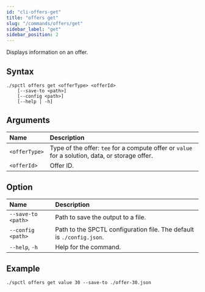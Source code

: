 ```yaml
---
id: "cli-offers-get"
title: "offers get"
slug: "/commands/offers/get"
sidebar_label: "get"
sidebar_position: 2
---
```


Displays information on an <a id="offer"><span className="dashed-underline">offer</span></a>.

## Syntax

```
./spctl offers get <offerType> <offerId>
    [--save-to <path>]
    [--config <path>]
    [--help | -h]
```

## Arguments

| **Name**      | **Description** |
| :- | :- |
| `<offerType>` | Type of the offer: `tee` for a compute offer or `value` for a solution, data, or storage offer. |
| `<offerId>`   | Offer ID. |

## Option

| **Name**           | **Description** |
| :- | :- |
| `--save-to <path>` | Path to save the output to a file. |
| `--config <path>`  | Path to the SPCTL configuration file. The default is `./config.json`. |
| `--help`, `-h`     | Help for the command. |

## Example

```
./spctl offers get value 30 --save-to ./offer-30.json
```